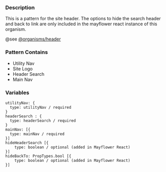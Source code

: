### Description
This is a pattern for the site header. The options to hide the search header and back to link are only included in the mayflower react instance of this organism.

@see [@organisms/header](https://mayflower.digital.mass.gov/?p=organisms-header)

### Pattern Contains
* Utility Nav
* Site Logo
* Header Search
* Main Nav

### Variables
~~~
utilityNav: {
  type: utilityNav / required
}
headerSearch : {
  type: headerSearch / required
}
mainNav: [{
  type: mainNav / required
}]
hideHeaderSearch [{
	type: boolean / optional (added in Mayflower React)
}]
hideBackTo: PropTypes.bool [{
	type: boolean / optional (added in Mayflower React)
}]
~~~
